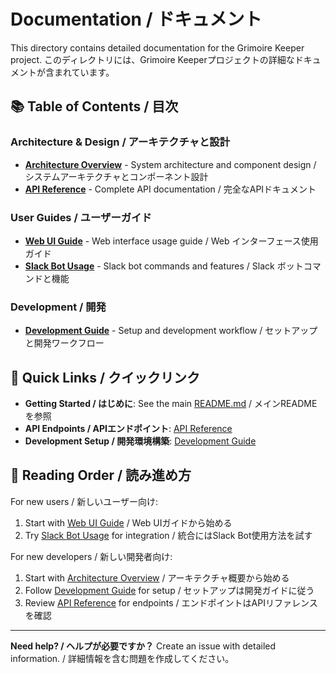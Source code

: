 # Documentation / ドキュメント

This directory contains detailed documentation for the Grimoire Keeper project.
このディレクトリには、Grimoire Keeperプロジェクトの詳細なドキュメントが含まれています。

## 📚 Table of Contents / 目次

### Architecture & Design / アーキテクチャと設計
- [**Architecture Overview**](architecture.md) - System architecture and component design / システムアーキテクチャとコンポーネント設計
- [**API Reference**](api-reference.md) - Complete API documentation / 完全なAPIドキュメント

### User Guides / ユーザーガイド
- [**Web UI Guide**](web-ui-guide.md) - Web interface usage guide / Web インターフェース使用ガイド
- [**Slack Bot Usage**](slack-bot-usage.md) - Slack bot commands and features / Slack ボットコマンドと機能

### Development / 開発
- [**Development Guide**](development.md) - Setup and development workflow / セットアップと開発ワークフロー

## 🚀 Quick Links / クイックリンク

- **Getting Started / はじめに**: See the main [README.md](../README.md) / メインREADMEを参照
- **API Endpoints / APIエンドポイント**: [API Reference](api-reference.md)
- **Development Setup / 開発環境構築**: [Development Guide](development.md)

## 📖 Reading Order / 読み進め方

For new users / 新しいユーザー向け:
1. Start with [Web UI Guide](web-ui-guide.md) / Web UIガイドから始める
2. Try [Slack Bot Usage](slack-bot-usage.md) for integration / 統合にはSlack Bot使用方法を試す

For new developers / 新しい開発者向け:
1. Start with [Architecture Overview](architecture.md) / アーキテクチャ概要から始める
2. Follow [Development Guide](development.md) for setup / セットアップは開発ガイドに従う
3. Review [API Reference](api-reference.md) for endpoints / エンドポイントはAPIリファレンスを確認

---

**Need help? / ヘルプが必要ですか？** Create an issue with detailed information. / 詳細情報を含む問題を作成してください。